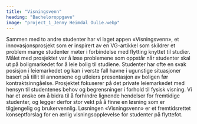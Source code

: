 ```yaml
---
title: "Visningsvenn"
heading: "Bacheloroppgave"
image: "project_1_Jenny Heimdal Oulie.webp"
---
```


Sammen med to andre studenter har vi laget appen «Visningsvenn», et innovasjonsprosjekt som er inspirert av en VG-artikkel som skildrer et problem mange studenter møter i forbindelse med flytting knyttet til studier. Målet med prosjektet var å løse problemene som oppstår når studenter skal ut på boligmarkedet for å leie bolig til studiene. Studenter har ofte en svak posisjon i leiemarkedet og kan i verste fall havne i ugunstige situasjoner basert på tillit til annonsene og utleiers presentasjon av boligen før kontraktsinngåelse. Prosjektet fokuserer på det private leiemarkedet med hensyn til studentenes behov og begrensninger i forhold til fysisk visning. Vi har et ønske om å bidra til å forhindre lignende hendelser for fremtidige studenter, og legger derfor stor vekt på å finne en løsning som er tilgjengelig og brukervennlig. Løsningen «Visningsvenn» er et fremtidsrettet konseptforslag for en ærlig visningsopplevelse for studenter på flyttefot.
